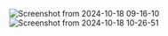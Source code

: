 
![Screenshot from 2024-10-18 09-16-10](https://github.com/user-attachments/assets/25951432-8e4b-492a-a56f-ee763eebb249)
![Screenshot from 2024-10-18 10-26-51](https://github.com/user-attachments/assets/406c485f-ab89-4a94-8799-1a8336ad58c2)
